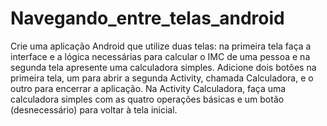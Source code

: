 # Navegando_entre_telas_android
Crie uma aplicação Android que utilize duas telas: na primeira tela faça a interface e a lógica necessárias para calcular o IMC de uma pessoa e na segunda tela apresente uma calculadora simples. Adicione dois botões na primeira tela, um para abrir a segunda Activity, chamada Calculadora, e o outro para encerrar a aplicação. Na Activity Calculadora, faça uma calculadora simples com as quatro operações básicas e um botão (desnecessário) para voltar à tela inicial.
